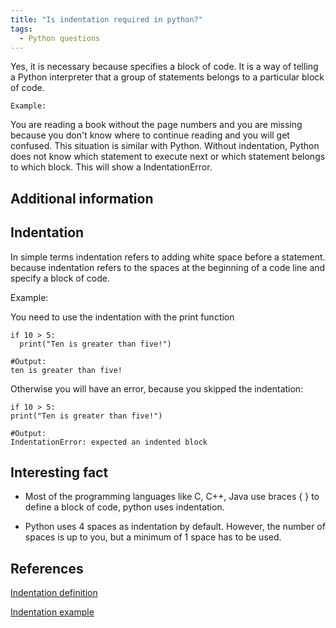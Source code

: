 ```yaml
---
title: "Is indentation required in python?"
tags:
  - Python questions
---
```


Yes, it is necessary because specifies a block of code. It is a way of telling a Python interpreter that a group of statements belongs to a particular block of code.

`Example:`

You are reading a book without the page numbers and you are  missing because you don't know  where to continue reading and you will get confused. This situation is similar with Python. Without indentation, Python does not know which statement to execute next or which statement belongs to which block. This will show a IndentationError.

## Additional information

## Indentation

In simple terms indentation refers to adding white space before a statement. because indentation refers to the spaces at the beginning of a code line and specify a block of code.

Example:

You need to use the indentation with the print function

```python3
if 10 > 5:
  print("Ten is greater than five!")

#Output:
ten is greater than five!
```

Otherwise you will have an error, because you skipped the indentation:

```python3
if 10 > 5:
print("Ten is greater than five!")

#Output:
IndentationError: expected an indented block
```

## Interesting fact

* Most of the programming languages like C, C++, Java use braces { } to define a block of code, python uses indentation.

* Python uses 4 spaces as indentation by default. However, the number of spaces is up to you, but a minimum of 1 space has to be used.

## References

[Indentation definition](https://www.w3schools.com/python/gloss_python_indentation.asp)

[Indentation example](https://www.geeksforgeeks.org/indentation-in-python/)
